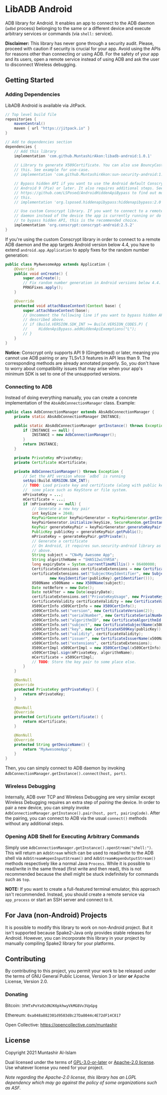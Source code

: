 # LibADB Android

ADB library for Android. It enables an app to connect to the ADB daemon (`adbd` process) belonging to the same or a
different device and execute arbitrary services or commands (via `shell:` service).

**Disclaimer:** This library has never gone through a security audit. Please, proceed with caution if security is
crucial for your app. Avoid using the APIs for reasons other than connecting or using ADB. For the safety of your app
and its users, open a remote service instead of using ADB and ask the user to disconnect Wireless debugging.

## Getting Started
### Adding Dependencies
LibADB Android is available via JitPack.

```groovy
// Top level build file
repositories {
    mavenCentral()
    maven { url "https://jitpack.io" }
}

// Add to dependencies section
dependencies {
    // Add this library
    implementation 'com.github.MuntashirAkon:libadb-android:1.0.1'
    
    // Library to generate X509Certificate. You can also use BouncyCastle for
    // this. See example for use-case.
    // implementation 'com.github.MuntashirAkon:sun-security-android:1.1'

    // Bypass hidden API if you want to use the Android default Conscrypt in
    // Android 9 (Pie) or later. It also requires additional steps. See
    // https://github.com/LSPosed/AndroidHiddenApiBypass to find out more about
    // this.
    // implementation 'org.lsposed.hiddenapibypass:hiddenapibypass:2.0'

    // Use custom Conscrypt library. If you want to connect to a remote ADB
    // daemon instead of the device the app is currently running or do not want
    // to bypass hidden API, this is the recommended choice.
    implementation 'org.conscrypt:conscrypt-android:2.5.2'
}
```

If you're using the custom Conscrypt library in order to connect to a remote ADB daemon and the app targets Android
version below 4.4, you have to extend `android.app.Application` to apply fixes for the random number generation:
```java
public class MyAwesomeApp extends Application {
    @Override
    public void onCreate() {
        super.onCreate();
        // Fix random number generation in Android versions below 4.4.
        PRNGFixes.apply();
    }

    @Override
    protected void attachBaseContext(Context base) {
        super.attachBaseContext(base);
        // Uncomment the following line if you want to bypass hidden API as
        // described above.
        // if (Build.VERSION.SDK_INT >= Build.VERSION_CODES.P) {
        //     HiddenApiBypass.addHiddenApiExemptions("L");
        // }
    }
}
```

**Notice:** Conscrypt only supports API 9 (Gingerbread) or later, meaning you cannot use ADB pairing or any TLSv1.3
features in API less than 9. The corresponding methods are already annotated properly. So, you don't have to worry about
compatibility issues that may arise when your app's minimum SDK is set to one of the unsupported versions.

### Connecting to ADB
Instead of doing everything manually, you can create a concrete implementation of the `AbsAdbConnectionManager` class. 
Example:

```java
public class AdbConnectionManager extends AbsAdbConnectionManager {
    private static AbsAdbConnectionManager INSTANCE;

    public static AbsAdbConnectionManager getInstance() throws Exception {
        if (INSTANCE == null) {
            INSTANCE = new AdbConnectionManager();
        }
        return INSTANCE;
    }

    private PrivateKey mPrivateKey;
    private Certificate mCertificate;

    private AdbConnectionManager() throws Exception {
        // Set the API version whose `adbd` is running
        setApi(Build.VERSION.SDK_INT);
        // TODO: Load private key and certificate (along with public key) from
        //  some place such as KeyStore or file system.
        mPrivateKey = ...;
        mCertificate = ...;
        if (mPrivateKey == null) {
            // Generate a new key pair
            int keySize = 2048;
            KeyPairGenerator keyPairGenerator = KeyPairGenerator.getInstance("RSA");
            keyPairGenerator.initialize(keySize, SecureRandom.getInstance("SHA1PRNG"));
            KeyPair generateKeyPair = keyPairGenerator.generateKeyPair();
            PublicKey publicKey = generateKeyPair.getPublic();
            mPrivateKey = generateKeyPair.getPrivate();
            // Generate a certificate
            // On Android, it requires sun.security-android library as mentioned
            // above.
            String subject = "CN=My Awesome App";
            String algorithmName = "SHA512withRSA";
            long expiryDate = System.currentTimeMillis() + 86400000;
            CertificateExtensions certificateExtensions = new CertificateExtensions();
            certificateExtensions.set("SubjectKeyIdentifier", new SubjectKeyIdentifierExtension(
                    new KeyIdentifier(publicKey).getIdentifier()));
            X500Name x500Name = new X500Name(subject);
            Date notBefore = new Date();
            Date notAfter = new Date(expiryDate);
            certificateExtensions.set("PrivateKeyUsage", new PrivateKeyUsageExtension(notBefore, notAfter));
            CertificateValidity certificateValidity = new CertificateValidity(notBefore, notAfter);
            X509CertInfo x509CertInfo = new X509CertInfo();
            x509CertInfo.set("version", new CertificateVersion(2));
            x509CertInfo.set("serialNumber", new CertificateSerialNumber(new Random().nextInt() & Integer.MAX_VALUE));
            x509CertInfo.set("algorithmID", new CertificateAlgorithmId(AlgorithmId.get(algorithmName)));
            x509CertInfo.set("subject", new CertificateSubjectName(x500Name));
            x509CertInfo.set("key", new CertificateX509Key(publicKey));
            x509CertInfo.set("validity", certificateValidity);
            x509CertInfo.set("issuer", new CertificateIssuerName(x500Name));
            x509CertInfo.set("extensions", certificateExtensions);
            X509CertImpl x509CertImpl = new X509CertImpl(x509CertInfo);
            x509CertImpl.sign(mPrivateKey, algorithmName);
            mCertificate = x509CertImpl;
            // TODO: Store the key pair to some place else.
        }
    }

    @NonNull
    @Override
    protected PrivateKey getPrivateKey() {
        return mPrivateKey;
    }

    @NonNull
    @Override
    protected Certificate getCertificate() {
        return mCertificate;
    }

    @NonNull
    @Override
    protected String getDeviceName() {
        return "MyAwesomeApp";
    }
}
```

Then, you can simply connect to ADB daemon by invoking `AdbConnectionManager.getInstance().connect(host, port)`.

### Wireless Debugging
Internally, ADB over TCP and Wireless Debugging are very similar except Wireless Debugging requires an extra step of
_pairing_ the device. In order to pair a new device, you can simply invoke `AdbConnectionManager.getInstance().pair(host, port, pairingCode)`.
After the pairing, you can connect to ADB via the usual `connect()` methods without any additional steps.

### Opening ADB Shell for Executing Arbitrary Commands
Simply use `AdbConnectionManager.getInstance().openStream("shell:")`. This will return an `AdbStream` which can be used
to read/write to the ADB shell via `AdbStream#openInputStream()` and `AdbStream#openOutputStream()` methods
respectively like a normal Java `Process`. While it is possible to read/write in the same thread (first write and then
read), this is not recommended because the shell might be stuck indefinitely for commands such as `top`.

**NOTE:** If you want to create a full-featured terminal emulator, this approach isn't recommended. Instead, you should
create a remote service via `app_process` or start an SSH server and connect to it.

## For Java (non-Android) Projects
It is possible to modify this library to work on non-Android project. But it isn't supported because Spake2-Java only
provides stable releases for Android. However, you can incorporate this library in your project by manually compiling
Spake2 library for your platforms.

## Contributing
By contributing to this project, you permit your work to be released under the terms of GNU General Public License, 
Version 3 or later **or** Apache License, Version 2.0.

### Donating
Bitcoin: `3FHTxPoYa92dNJK6pkhwyVkMG8Vv3VpGpg`

Ethereum: `0xa048a882301d9503d8c27Da8044c4E72dF14C817`

Open Collective: https://opencollective.com/muntashir

## License
Copyright 2021 Muntashir Al-Islam

Dual licensed under the terms of [GPL-3.0-or-later](https://www.gnu.org/licenses/gpl-3.0.html) or
[Apache-2.0 license](https://www.apache.org/licenses/LICENSE-2.0.html). Use whatever license you need for your project.

_Note regarding the Apache-2.0 license, this library has an LGPL dependency which may go against the policy of some
organizations such as ASF._
